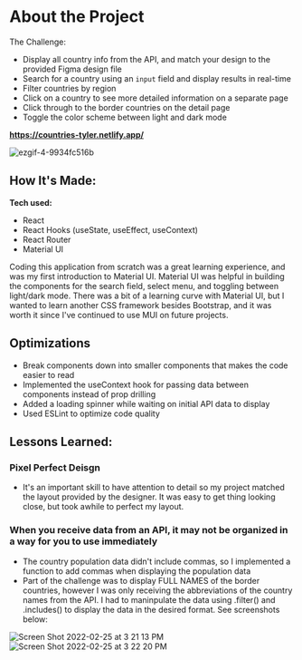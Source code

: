 # About the Project

The Challenge:
- Display all country info from the API, and match your design to the provided Figma design file
- Search for a country using an `input` field and display results in real-time
- Filter countries by region
- Click on a country to see more detailed information on a separate page
- Click through to the border countries on the detail page
- Toggle the color scheme between light and dark mode

**https://countries-tyler.netlify.app/**

![ezgif-4-9934fc516b](https://user-images.githubusercontent.com/67395239/156834550-8a900d54-5451-4a32-9e26-2bcac4d75fd7.gif)
<!-- ![countriesREADMEgif](https://user-images.githubusercontent.com/67395239/155774783-f8d12efc-a14d-4323-90cf-392d07abd0aa.gif) -->

## How It's Made:

**Tech used:** 
- React 
- React Hooks (useState, useEffect, useContext) 
- React Router 
- Material UI

Coding this application from scratch was a great learning experience, and was my first introduction to Material UI.  Material UI was helpful in building the components for the search field, select menu, and toggling between light/dark mode.  There was a bit of a learning curve with Material UI, but I wanted to learn another CSS framework besides Bootstrap, and it was worth it since I've continued to use MUI on future projects.  

## Optimizations
- Break components down into smaller components that makes the code easier to read
- Implemented the useContext hook for passing data between components instead of prop drilling
- Added a loading spinner while waiting on initial API data to display
- Used ESLint to optimize code quality

## Lessons Learned:

### Pixel Perfect Deisgn
- It's an important skill to have attention to detail so my project matched the layout provided by the designer.  It was easy to get thing looking close, but took awhile to perfect my layout.

### When you receive data from an API, it may not be organized in a way for you to use immediately
- The country population data didn't include commas, so I implemented a function to add commas when displaying the population data
- Part of the challenge was to display FULL NAMES of the border countries, however I was only receiving the abbreviations of the country names from the API.  I had to maninpulate the data using .filter() and .includes() to display the data in the desired format.  See screenshots below:

![Screen Shot 2022-02-25 at 3 21 13 PM](https://user-images.githubusercontent.com/67395239/155805086-4ed119a1-2d01-4ea4-8e18-8c054bccfd28.png)
![Screen Shot 2022-02-25 at 3 22 20 PM](https://user-images.githubusercontent.com/67395239/155805091-cb8a776c-e521-4837-8c0f-7de0b3eedbe2.png)
